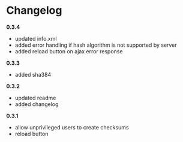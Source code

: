 Changelog
=========

**0.3.4**
- updated info.xml
- added error handling if hash algorithm is not supported by server
- added reload button on ajax error response

**0.3.3**
- added sha384

**0.3.2**
- updated readme
- added changelog

**0.3.1**
- allow unprivileged users to create checksums
- reload button
